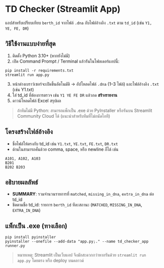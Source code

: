 
# TD Checker (Streamlit App)
แอปสำหรับเปรียบเทียบ `berth_id` จากไฟล์ `.dna` กับไฟล์อ้างอิง `.txt` ตาม `td_id` (เช่น `Y1, YE, FE, DR`)

## วิธีใช้งานแบบง่ายที่สุด
1) ติดตั้ง Python 3.10+ (หากยังไม่มี)
2) เปิด Command Prompt / Terminal แล้วรันในโฟลเดอร์แอปนี้:
```
pip install -r requirements.txt
streamlit run app.py
```
3) หน้าต่างเบราว์เซอร์จะเปิดขึ้นอัตโนมัติ → อัปโหลดไฟล์ `.dna` (1–3 ไฟล์) และไฟล์อ้างอิง `.txt` (เช่น Y1.txt)  
4) ใส่ td_id ที่ต้องการตรวจ เช่น `Y1 YE FE DR` แล้วกด **สร้างรายงาน**  
5) ดาวน์โหลดไฟล์ Excel สรุปผล

> ถ้าทีมไม่มี Python: สามารถแพ็กเป็น .exe ด้วย PyInstaller หรือรันบน Streamlit Community Cloud ได้ (แนะนำสำหรับทีมที่ไม่ถนัดไอที)

## โครงสร้างไฟล์อ้างอิง
- ชื่อไฟล์ให้ตรงกับ td_id เช่น `Y1.txt`, `YE.txt`, `FE.txt`, `DR.txt`
- ด้านในสามารถคั่นด้วย comma, space, หรือ newline ก็ได้ เช่น
```
A101, A102, A103
B201
B202 B203
```

## อธิบายผลลัพธ์
- **SUMMARY**: รวมจำนวนรายการที่ `matched`, `missing_in_dna`, `extra_in_dna` ต่อ td_id
- ชีตตามชื่อ td_id: รายการ `berth_id` ทีละสถานะ (`MATCHED`, `MISSING_IN_DNA`, `EXTRA_IN_DNA`)

## แพ็กเป็น .exe (ทางเลือก)
```
pip install pyinstaller
pyinstaller --onefile --add-data "app.py;." --name td_checker_app runner.py
```
> หมายเหตุ: Streamlit เป็นเว็บแอป จึงมักสะดวกกว่าหากรันด้วย `streamlit run app.py` โดยตรง หรือ deploy บนคลาวด์
